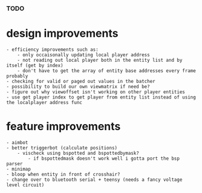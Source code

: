 ### TODO

# design improvements
    - efficiency improvements such as:
        - only occaisonally updating local player address
        - not reading out local player both in the entity list and by itself (get by index)
        - don't have to get the array of entity base addresses every frame probably
    - checking for valid or paged out values in the batcher
    - possibility to build our own viewmatrix if need be?
    - figure out why viewoffset isn't working on other player entities
    - use get player index to get player from entity list instead of using the localplayer address func

# feature improvements
    - aimbot
    - better triggerbot (calculate positions)
        - vischeck using bspotted and bspottedbymask?
            - if bspottedmask doesn't work well i gotta port the bsp parser
    - minimap
    - bloop when entity in front of crosshair?
    - change over to bluetooth serial + teensy (needs a fancy voltage level circuit)